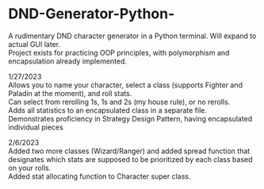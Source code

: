 # DND-Generator-Python-
A rudimentary DND character generator in a Python terminal. Will expand to actual GUI later.  
Project exists for practicing OOP principles, with polymorphism and encapsulation already implemented.  
  
1/27/2023  
Allows you to name your character, select a class (supports Fighter and Paladin at the moment), and roll stats.  
Can select from rerolling 1s, 1s and 2s (my house rule), or no rerolls.  
Adds all statistics to an encapsulated class in a separate file.  
Demonstrates proficiency in Strategy Design Pattern, having encapsulated individual pieces  
  
2/6/2023  
Added two more classes (Wizard/Ranger) and added spread function that designates which stats are supposed to be prioritized by each class based on your rolls.  
Added stat allocating function to Character super class.
